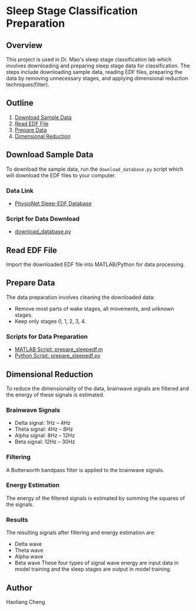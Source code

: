 # Sleep Stage Classification Preparation

## Overview
This project is used in Dr. Mao's sleep stage classification lab which involves downloading and preparing sleep stage data for classification. The steps include downloading sample data, reading EDF files, preparing the data by removing unnecessary stages, and applying dimensional reduction techniques(filter).

## Outline
1. [Download Sample Data](#download-sample-data)
2. [Read EDF File](#read-edf-file)
3. [Prepare Data](#prepare-data)
4. [Dimensional Reduction](#dimensional-reduction)

## Download Sample Data
To download the sample data, run the `download_database.py` script which will download the EDF files to your computer.

### Data Link
- [PhysioNet Sleep-EDF Database](https://www.physionet.org/files/sleep-edfx/1.0.0/)

### Script for Data Download
- [download_database.py](https://www.dropbox.com/scl/fi/7tfrwx2l3bop89gkbvc1o/download_database.py?rlkey=9lgp28q8kfvuxi0lowz4suv9u&dl=0)

## Read EDF File
Import the downloaded EDF file into MATLAB/Python for data processing.

## Prepare Data
The data preparation involves cleaning the downloaded data:
- Remove most parts of wake stages, all movements, and unknown stages.
- Keep only stages 0, 1, 2, 3, 4.

### Scripts for Data Preparation
- [MATLAB Script: prepare_sleepedf.m](https://www.dropbox.com/scl/fi/5ogwjlnjs3ohareqfqimq/prepare_sleepedf.m?rlkey=6ombtyv3wj3a0qbft9baj1foy&dl=0)
- [Python Script: prepare_sleepedf.py](https://www.dropbox.com/scl/fi/9lafkzchafikakr1mvv9a/prepare_sleepedf.py?rlkey=h2tcqen4rk3uteobtrh3qgtgx&dl=0)

## Dimensional Reduction
To reduce the dimensionality of the data, brainwave signals are filtered and the energy of these signals is estimated.

### Brainwave Signals
- Delta signal: 1Hz – 4Hz
- Theta signal: 4Hz – 8Hz
- Alpha signal: 8Hz – 12Hz
- Beta signal: 12Hz – 30Hz

### Filtering
A Butterworth bandpass filter is applied to the brainwave signals.

### Energy Estimation
The energy of the filtered signals is estimated by summing the squares of the signals.

### Results
The resulting signals after filtering and energy estimation are:
- Delta wave
- Theta wave
- Alpha wave
- Beta wave
These four types of signal wave energy are input data in model training and the sleep stages are output in model training.

## Author
Haoliang Cheng
